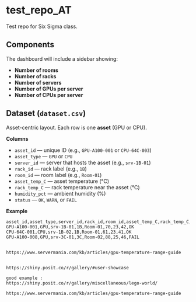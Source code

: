 # test_repo_AT
Test repo for Six Sigma class.

## Components
The dashboard will include a sidebar showing:

- **Number of rooms**
- **Number of racks**
- **Number of servers**
- **Number of GPUs per server**
- **Number of CPUs per server**

## Dataset (`dataset.csv`)
Asset-centric layout. Each row is one **asset** (GPU or CPU).

**Columns**
- `asset_id` — unique ID (e.g., `GPU-A100-001` or `CPU-64C-003`)
- `asset_type` — `GPU` or `CPU`
- `server_id` — server that hosts the asset (e.g., `srv-1B-01`)
- `rack_id` — rack label (e.g., `1B`)
- `room_id` — room label (e.g., `Room-01`)
- `asset_temp_C` — asset temperature (°C)
- `rack_temp_C` — rack temperature near the asset (°C)
- `humidity_pct` — ambient humidity (%)
- `status` — `OK`, `WARN`, or `FAIL`

**Example**
```csv
asset_id,asset_type,server_id,rack_id,room_id,asset_temp_C,rack_temp_C,humidity_pct,status
GPU-A100-001,GPU,srv-1B-01,1B,Room-01,70,23,42,OK
CPU-64C-001,CPU,srv-1B-02,1B,Room-01,61,23,41,OK
GPU-A100-008,GPU,srv-3C-01,3C,Room-02,88,25,46,FAIL


https://www.servermania.com/kb/articles/gpu-temperature-range-guide


https://shiny.posit.co/r/gallery/#user-showcase

good example :
https://shiny.posit.co/r/gallery/miscellaneous/lego-world/

https://www.servermania.com/kb/articles/gpu-temperature-range-guide

